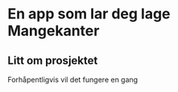 # En app som lar deg lage Mangekanter

## Litt om prosjektet
Forhåpentligvis vil det fungere en gang